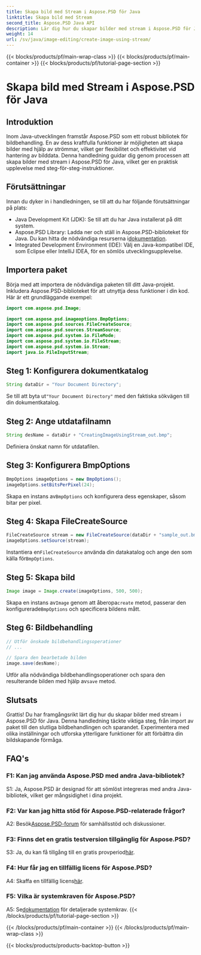 ```yaml
---
title: Skapa bild med Stream i Aspose.PSD för Java
linktitle: Skapa bild med Stream
second_title: Aspose.PSD Java API
description: Lär dig hur du skapar bilder med stream i Aspose.PSD för Java. Följ denna steg-för-steg-guide för effektiv bildbehandling.
weight: 14
url: /sv/java/image-editing/create-image-using-stream/
---
```


{{< blocks/products/pf/main-wrap-class >}}
{{< blocks/products/pf/main-container >}}
{{< blocks/products/pf/tutorial-page-section >}}

# Skapa bild med Stream i Aspose.PSD för Java

## Introduktion

Inom Java-utvecklingen framstår Aspose.PSD som ett robust bibliotek för bildbehandling. En av dess kraftfulla funktioner är möjligheten att skapa bilder med hjälp av strömmar, vilket ger flexibilitet och effektivitet vid hantering av bilddata. Denna handledning guidar dig genom processen att skapa bilder med stream i Aspose.PSD för Java, vilket ger en praktisk upplevelse med steg-för-steg-instruktioner.

## Förutsättningar

Innan du dyker in i handledningen, se till att du har följande förutsättningar på plats:

- Java Development Kit (JDK): Se till att du har Java installerat på ditt system.
-  Aspose.PSD Library: Ladda ner och ställ in Aspose.PSD-biblioteket för Java. Du kan hitta de nödvändiga resurserna i[dokumentation](https://reference.aspose.com/psd/java/).
- Integrated Development Environment (IDE): Välj en Java-kompatibel IDE, som Eclipse eller IntelliJ IDEA, för en sömlös utvecklingsupplevelse.

## Importera paket

Börja med att importera de nödvändiga paketen till ditt Java-projekt. Inkludera Aspose.PSD-biblioteket för att utnyttja dess funktioner i din kod. Här är ett grundläggande exempel:

```java
import com.aspose.psd.Image;

import com.aspose.psd.imageoptions.BmpOptions;
import com.aspose.psd.sources.FileCreateSource;
import com.aspose.psd.sources.StreamSource;
import com.aspose.psd.system.io.FileMode;
import com.aspose.psd.system.io.FileStream;
import com.aspose.psd.system.io.Stream;
import java.io.FileInputStream;
```

## Steg 1: Konfigurera dokumentkatalog

```java
String dataDir = "Your Document Directory";
```

 Se till att byta ut`"Your Document Directory"` med den faktiska sökvägen till din dokumentkatalog.

## Steg 2: Ange utdatafilnamn

```java
String desName = dataDir + "CreatingImageUsingStream_out.bmp";
```

Definiera önskat namn för utdatafilen.

## Steg 3: Konfigurera BmpOptions

```java
BmpOptions imageOptions = new BmpOptions();
imageOptions.setBitsPerPixel(24);
```

 Skapa en instans av`BmpOptions` och konfigurera dess egenskaper, såsom bitar per pixel.

## Steg 4: Skapa FileCreateSource

```java
FileCreateSource stream = new FileCreateSource(dataDir + "sample_out.bmp");
imageOptions.setSource(stream);
```

 Instantiera en`FileCreateSource` använda din datakatalog och ange den som källa för`BmpOptions`.

## Steg 5: Skapa bild

```java
Image image = Image.create(imageOptions, 500, 500);
```

 Skapa en instans av`Image` genom att åberopa`create` metod, passerar den konfigurerade`BmpOptions` och specificera bildens mått.

## Steg 6: Bildbehandling

```java
// Utför önskade bildbehandlingsoperationer
// ...

// Spara den bearbetade bilden
image.save(desName);
```

 Utför alla nödvändiga bildbehandlingsoperationer och spara den resulterande bilden med hjälp av`save` metod.

## Slutsats

Grattis! Du har framgångsrikt lärt dig hur du skapar bilder med stream i Aspose.PSD för Java. Denna handledning täckte viktiga steg, från import av paket till den slutliga bildbehandlingen och sparandet. Experimentera med olika inställningar och utforska ytterligare funktioner för att förbättra din bildskapande förmåga.

## FAQ's

### F1: Kan jag använda Aspose.PSD med andra Java-bibliotek?

S1: Ja, Aspose.PSD är designad för att sömlöst integreras med andra Java-bibliotek, vilket ger mångsidighet i dina projekt.

### F2: Var kan jag hitta stöd för Aspose.PSD-relaterade frågor?

 A2: Besök[Aspose.PSD-forum](https://forum.aspose.com/c/psd/34) för samhällsstöd och diskussioner.

### F3: Finns det en gratis testversion tillgänglig för Aspose.PSD?

 S3: Ja, du kan få tillgång till en gratis provperiod[här](https://releases.aspose.com/).

### F4: Hur får jag en tillfällig licens för Aspose.PSD?

 A4: Skaffa en tillfällig licens[här](https://purchase.aspose.com/temporary-license/).

### F5: Vilka är systemkraven för Aspose.PSD?

 A5: Se[dokumentation](https://reference.aspose.com/psd/java/) för detaljerade systemkrav.
{{< /blocks/products/pf/tutorial-page-section >}}

{{< /blocks/products/pf/main-container >}}
{{< /blocks/products/pf/main-wrap-class >}}

{{< blocks/products/products-backtop-button >}}
